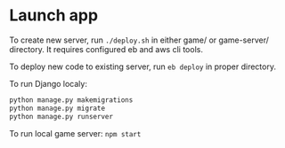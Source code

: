 # Launch app

To create new server, run
`./deploy.sh`
in either game/ or game-server/ directory.
It requires configured eb and aws cli tools.

To deploy new code to existing server, run
`eb deploy`
in proper directory.

To run Django localy:
```sh
python manage.py makemigrations 
python manage.py migrate
python manage.py runserver
```

To run local game server:
`npm start`

